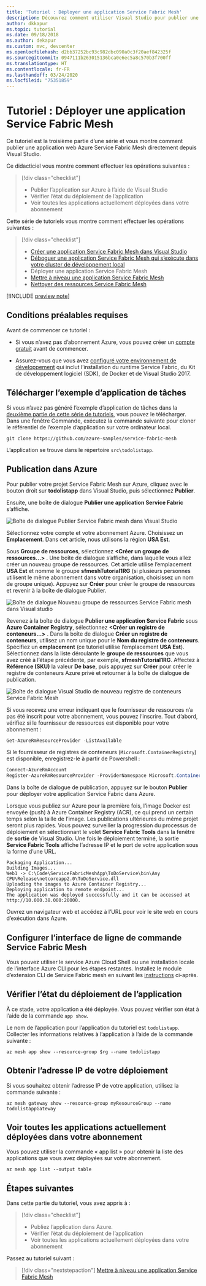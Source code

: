 ```yaml
---
title: 'Tutoriel : Déployer une application Service Fabric Mesh'
description: Découvrez comment utiliser Visual Studio pour publier une application Azure Service Fabric Mesh composée d’un site web ASP.NET Core communiquant avec un service web backend.
author: dkkapur
ms.topic: tutorial
ms.date: 09/18/2018
ms.author: dekapur
ms.custom: mvc, devcenter
ms.openlocfilehash: d2bb37252bc93c982dbc090a0c3f20aef842325f
ms.sourcegitcommit: 0947111b263015136bca0e6ec5a8c570b3f700ff
ms.translationtype: HT
ms.contentlocale: fr-FR
ms.lasthandoff: 03/24/2020
ms.locfileid: "75351859"
---
```

# <a name="tutorial-deploy-a-service-fabric-mesh-application"></a>Tutoriel : Déployer une application Service Fabric Mesh

Ce tutoriel est la troisième partie d’une série et vous montre comment publier une application web Azure Service Fabric Mesh directement depuis Visual Studio.

Ce didacticiel vous montre comment effectuer les opérations suivantes :
> [!div class="checklist"]
> * Publier l’application sur Azure à l’aide de Visual Studio
> * Vérifier l’état du déploiement de l’application
> * Voir toutes les applications actuellement déployées dans votre abonnement

Cette série de tutoriels vous montre comment effectuer les opérations suivantes :
> [!div class="checklist"]
> * [Créer une application Service Fabric Mesh dans Visual Studio](service-fabric-mesh-tutorial-create-dotnetcore.md)
> * [Déboguer une application Service Fabric Mesh qui s’exécute dans votre cluster de développement local](service-fabric-mesh-tutorial-debug-service-fabric-mesh-app.md)
> * Déployer une application Service Fabric Mesh
> * [Mettre à niveau une application Service Fabric Mesh](service-fabric-mesh-tutorial-upgrade.md)
> * [Nettoyer des ressources Service Fabric Mesh](service-fabric-mesh-tutorial-cleanup-resources.md)

[!INCLUDE [preview note](./includes/include-preview-note.md)]

## <a name="prerequisites"></a>Conditions préalables requises

Avant de commencer ce tutoriel :

* Si vous n’avez pas d’abonnement Azure, vous pouvez créer un [compte gratuit](https://azure.microsoft.com/free/?WT.mc_id=A261C142F) avant de commencer.

* Assurez-vous que vous avez [configuré votre environnement de développement](service-fabric-mesh-howto-setup-developer-environment-sdk.md) qui inclut l’installation du runtime Service Fabric, du Kit de développement logiciel (SDK), de Docker et de Visual Studio 2017.

## <a name="download-the-to-do-sample-application"></a>Télécharger l’exemple d’application de tâches

Si vous n’avez pas généré l’exemple d’application de tâches dans la [deuxième partie de cette série de tutoriels](service-fabric-mesh-tutorial-debug-service-fabric-mesh-app.md), vous pouvez le télécharger. Dans une fenêtre Commande, exécutez la commande suivante pour cloner le référentiel de l’exemple d’application sur votre ordinateur local.

```
git clone https://github.com/azure-samples/service-fabric-mesh
```

L’application se trouve dans le répertoire `src\todolistapp`.

## <a name="publish-to-azure"></a>Publication dans Azure

Pour publier votre projet Service Fabric Mesh sur Azure, cliquez avec le bouton droit sur **todolistapp** dans Visual Studio, puis sélectionnez **Publier**.

Ensuite, une boîte de dialogue **Publier une application Service Fabric** s’affiche.

![Boîte de dialogue Publier Service Fabric mesh dans Visual Studio](./media/service-fabric-mesh-tutorial-deploy-dotnetcore/visual-studio-publish-dialog.png)

Sélectionnez votre compte et votre abonnement Azure. Choisissez un **Emplacement**. Dans cet article, nous utilisons la région **USA Est**.

Sous **Groupe de ressources**, sélectionnez **\<Créer un groupe de ressources...>** . Une boîte de dialogue s’affiche, dans laquelle vous allez créer un nouveau groupe de ressources. Cet article utilise l’emplacement **USA Est** et nomme le groupe **sfmeshTutorial1RG** (si plusieurs personnes utilisent le même abonnement dans votre organisation, choisissez un nom de groupe unique).  Appuyez sur **Créer** pour créer le groupe de ressources et revenir à la boîte de dialogue Publier.

![Boîte de dialogue Nouveau groupe de ressources Service Fabric mesh dans Visual studio](./media/service-fabric-mesh-tutorial-deploy-dotnetcore/visual-studio-publish-new-resource-group-dialog.png)

Revenez à la boîte de dialogue **Publier une application Service Fabric** sous **Azure Container Registry**, sélectionnez **\<Créer un registre de conteneurs...>** . Dans la boîte de dialogue **Créer un registre de conteneurs**, utilisez un nom unique pour le **Nom du registre de conteneurs**. Spécifiez un **emplacement** (ce tutoriel utilise l’emplacement **USA Est**). Sélectionnez dans la liste déroulante le **groupe de ressources** que vous avez créé à l’étape précédente, par exemple, **sfmeshTutorial1RG**. Affectez à **Référence (SKU)** la valeur **De base**, puis appuyez sur **Créer** pour créer le registre de conteneurs Azure privé et retourner à la boîte de dialogue de publication.

![Boîte de dialogue Visual Studio de nouveau registre de conteneurs Service Fabric Mesh](./media/service-fabric-mesh-tutorial-deploy-dotnetcore/visual-studio-publish-new-container-registry-dialog.png)

Si vous recevez une erreur indiquant que le fournisseur de ressources n’a pas été inscrit pour votre abonnement, vous pouvez l’inscrire. Tout d’abord, vérifiez si le fournisseur de ressources est disponible pour votre abonnement :

```Powershell
Get-AzureRmResourceProvider -ListAvailable
```

Si le fournisseur de registres de conteneurs (`Microsoft.ContainerRegistry`) est disponible, enregistrez-le à partir de Powershell :

```Powershell
Connect-AzureRmAccount
Register-AzureRmResourceProvider -ProviderNamespace Microsoft.ContainerRegistry
```

Dans la boîte de dialogue de publication, appuyez sur le bouton **Publier** pour déployer votre application Service Fabric dans Azure.

Lorsque vous publiez sur Azure pour la première fois, l’image Docker est envoyée (push) à Azure Container Registry (ACR), ce qui prend un certain temps selon la taille de l’image. Les publications ultérieures du même projet seront plus rapides. Vous pouvez surveiller la progression du processus de déploiement en sélectionnant le volet **Service Fabric Tools** dans la fenêtre de **sortie** de Visual Studio. Une fois le déploiement terminé, la sortie **Service Fabric Tools** affiche l’adresse IP et le port de votre application sous la forme d’une URL.

```
Packaging Application...
Building Images...
Web1 -> C:\Code\ServiceFabricMeshApp\ToDoService\bin\Any CPU\Release\netcoreapp2.0\ToDoService.dll
Uploading the images to Azure Container Registry...
Deploying application to remote endpoint...
The application was deployed successfully and it can be accessed at http://10.000.38.000:20000.
```

Ouvrez un navigateur web et accédez à l’URL pour voir le site web en cours d’exécution dans Azure.

## <a name="set-up-service-fabric-mesh-cli"></a>Configurer l’interface de ligne de commande Service Fabric Mesh

Vous pouvez utiliser le service Azure Cloud Shell ou une installation locale de l’interface Azure CLI pour les étapes restantes. Installez le module d’extension CLI de Service Fabric mesh en suivant les [instructions](service-fabric-mesh-howto-setup-cli.md) ci-après.

## <a name="check-application-deployment-status"></a>Vérifier l’état du déploiement de l’application

À ce stade, votre application a été déployée. Vous pouvez vérifier son état à l’aide de la commande `app show`. 

Le nom de l’application pour l’application du tutoriel est `todolistapp`. Collecter les informations relatives à l’application à l’aide de la commande suivante :

```azurecli-interactive
az mesh app show --resource-group $rg --name todolistapp
```

## <a name="get-the-ip-address-of-your-deployment"></a>Obtenir l’adresse IP de votre déploiement

Si vous souhaitez obtenir l’adresse IP de votre application, utilisez la commande suivante :
  
```azurecli-interactive
az mesh gateway show --resource-group myResourceGroup --name todolistappGateway
```

## <a name="see-all-applications-currently-deployed-to-your-subscription"></a>Voir toutes les applications actuellement déployées dans votre abonnement

Vous pouvez utiliser la commande « app list » pour obtenir la liste des applications que vous avez déployées sur votre abonnement.

```azurecli-interactive
az mesh app list --output table
```

## <a name="next-steps"></a>Étapes suivantes

Dans cette partie du tutoriel, vous avez appris à :
> [!div class="checklist"]
> * Publiez l’application dans Azure.
> * Vérifier l’état du déploiement de l’application
> * Voir toutes les applications actuellement déployées dans votre abonnement

Passez au tutoriel suivant :
> [!div class="nextstepaction"]
> [Mettre à niveau une application Service Fabric Mesh](service-fabric-mesh-tutorial-upgrade.md)

[azure-cli-install]: https://docs.microsoft.com/cli/azure/install-azure-cli?view=azure-cli-latest
